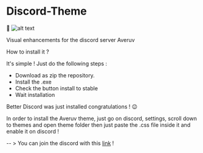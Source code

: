 # Discord-Theme

🔰 ![alt text](https://i.ibb.co/z8GsgkW/Visual-Aspect.png)

Visual enhancements for the discord server Averuv

How to install it ?

It's simple !
Just do the following steps :

- Download as zip the repository.
- Install the .exe
- Check the button install to stable
- Wait installation

Better Discord was just installed congratulations ! 😉

In order to install the Averuv theme, just go on discord, settings, scroll down to themes and open theme folder then just paste the .css file inside it and enable it on discord !

 -- > You can join the discord with this [link](https://discord.gg/4smcmrV) !
